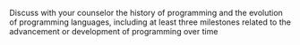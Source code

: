 Discuss with your counselor the history of programming and the evolution of programming languages, including at least three milestones related to the advancement or development of programming over time
